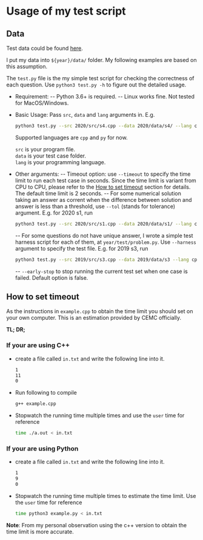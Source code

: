 # Usage of my test script

## Data

Test data could be found [here](https://cemc.uwaterloo.ca/contests/past_contests.html).

I put my data into `${year}/data/` folder. My following examples are based on this assumption.

The `test.py` file is the my simple test script for checking the correctness of each question. Use `python3 test.py -h` to figure out the detailed usage.

- Requirement:
    -- Python 3.6+ is required.
    -- Linux works fine. Not tested for MacOS/Windows.

- Basic Usage: Pass `src`, `data` and `lang` arguments in. E.g.

    ```bash
    python3 test.py --src 2020/src/s4.cpp --data 2020/data/s4/ --lang cpp
    ```

    Supported languages are `cpp` and `py` for now.

    `src` is your program file.  
    `data` is your test case folder.  
    `lang` is your programming language.  

- Other arguments:
    -- Timeout option: use `--timeout` to specify the time limit to run each test case in seconds.
    Since the time limit is variant from CPU to CPU, please refer to the [How to set timeout](#How-to-set-timeout) section for details. The default time limit is 2 seconds.
    -- For some numerical solution taking an answer as corrent when the difference
    between solution and answer is less than a threshold, use `--tol` (stands for tolerance) argument. E.g. for 2020 s1, run

    ```bash
    python3 test.py --src 2020/src/s1.cpp --data 2020/data/s1/ --lang cpp --tol 1e-6
    ```

    -- For some questions do not have unique answer, I wrote a simple test harness script for each of them, at `year/test/problem.py`. Use `--harness` argument to specify the test file. E.g. for 2019 s3, run

    ```bash
    python3 test.py --src 2019/src/s3.cpp --data 2019/data/s3 --lang cpp --harness 2019/test/s3.py
    ```

    -- `--early-stop` to stop running the current test set when one case is failed. Default option is false.

## How to set timeout

As the instructions in `example.cpp` to obtain the time limit you should set on your own computer. This is an estimation provided by CEMC officially.

**TL; DR;**

### If your are using C++

- create a file called `in.txt` and write the following line into it.

    ```txt
    1
    11
    0
    ```

- Run following to compile

    ```bash
    g++ example.cpp
    ```

- Stopwatch the running time multiple times and use the `user` time for reference

    ```bash
    time ./a.out < in.txt
    ```

### If your are using Python

- create a file called `in.txt` and write the following line into it.

    ```txt
    1
    9
    0
    ```

- Stopwatch the running time multiple times to estimate the time limit.
    Use the `user` time for reference

    ```bash
    time python3 example.py < in.txt
    ```

**Note**: From my personal observation using the c++ version to obtain the time limit is more accurate.
